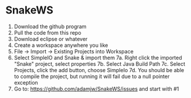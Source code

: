 SnakeWS
=======
1. Download the github program
2. Pull the code from this repo
3. Download eclipse or whatever
4. Create a workspace anywhere you like
5. File -> Import -> Existing Projects into Workspace
6. Select SimpleIO and Snake & import them
7a. Right click the imported "Snake" project, select properties
7b. Select Java Build Path
7c. Select Projects, click the add button, choose SimpleIo
7d. You should be able to compile the project, but running it will fail due to a null pointer exception
8. Go to: https://github.com/adamjw/SnakeWS/issues and start with #1